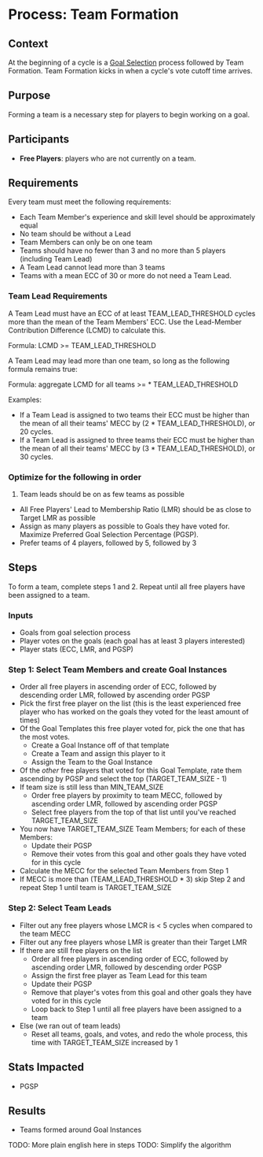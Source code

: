 # Process: Team Formation

## Context

At the beginning of a cycle is a [Goal Selection](goal-selection.md) process followed by Team Formation. Team Formation kicks in when a cycle's vote cutoff time arrives.

## Purpose

Forming a team is a necessary step for players to begin working on a goal.

## Participants

- **Free Players**: players who are not currently on a team.

## Requirements

Every team must meet the following requirements:

- Each Team Member's experience and skill level should be approximately equal
- No team should be without a Lead
- Team Members can only be on one team
- Teams should have no fewer than 3 and no more than 5 players (including Team Lead)
- A Team Lead cannot lead more than 3 teams
- Teams with a mean ECC of 30 or more do not need a Team Lead.

### Team Lead Requirements

A Team Lead must have an ECC of at least TEAM_LEAD_THRESHOLD cycles more than the mean of the Team Members' ECC. Use the Lead-Member Contribution Difference (LCMD) to calculate this.

Formula: LCMD >= TEAM_LEAD_THRESHOLD

A Team Lead may lead more than one team, so long as the following formula remains true:

Formula: aggregate LCMD for all teams >= <no teams leading> * TEAM_LEAD_THRESHOLD

Examples:
- If a Team Lead is assigned to two teams their ECC must be higher than the mean of all their teams' MECC by (2 * TEAM_LEAD_THRESHOLD), or 20 cycles.
- If a Team Lead is assigned to three teams their ECC must be higher than the mean of all their teams' MECC by (3 * TEAM_LEAD_THRESHOLD), or 30 cycles.

### Optimize for the following in order

1. Team leads should be on as few teams as possible
- All Free Players' Lead to Membership Ratio (LMR) should be as close to Target LMR as possible
- Assign as many players as possible to Goals they have voted for. Maximize Preferred Goal Selection Percentage (PGSP).
- Prefer teams of 4 players, followed by 5, followed by 3

## Steps

To form a team, complete steps 1 and 2. Repeat until all free players have been assigned to a team.

### Inputs

- Goals from goal selection process
- Player votes on the goals (each goal has at least 3 players interested)
- Player stats (ECC, LMR, and PGSP)

### Step 1: Select Team Members and create Goal Instances

- Order all free players in ascending order of ECC, followed by descending order LMR, followed by ascending order PGSP
- Pick the first free player on the list (this is the least experienced free player who has worked on the goals they voted for the least amount of times)
- Of the Goal Templates this free player voted for, pick the one that has the most votes.
  - Create a Goal Instance off of that template
  - Create a Team and assign this player to it
  - Assign the Team to the Goal Instance
- Of the _other_ free players that voted for this Goal Template, rate them ascending by PGSP and select the top (TARGET_TEAM_SIZE - 1)
- If team size is still less than MIN_TEAM_SIZE
  - Order free players by proximity to team MECC, followed by ascending order LMR, followed by ascending order PGSP
  - Select free players from the top of that list until you've reached TARGET_TEAM_SIZE
- You now have TARGET_TEAM_SIZE Team Members; for each of these Members:
  - Update their PGSP
  - Remove their votes from this goal and other goals they have voted for in this cycle
- Calculate the MECC for the selected Team Members from Step 1
- If MECC is more than (TEAM_LEAD_THRESHOLD * 3) skip Step 2 and repeat Step 1 until team is TARGET_TEAM_SIZE

### Step 2: Select Team Leads

- Filter out any free players whose LMCR is < 5 cycles when compared to the team MECC
- Filter out any free players whose LMR is greater than their Target LMR
- If there are still free players on the list
  - Order all free players in ascending order of ECC, followed by ascending order LMR, followed by descending order PGSP
  - Assign the first free player as Team Lead for this team
  - Update their PGSP
  - Remove that player's votes from this goal and other goals they have voted for in this cycle
  - Loop back to Step 1 until all free players have been assigned to a team
- Else (we ran out of team leads)
  - Reset all teams, goals, and votes, and redo the whole process, this time with TARGET_TEAM_SIZE increased by 1

## Stats Impacted
- PGSP

## Results
- Teams formed around Goal Instances

TODO: More plain english here in steps
TODO: Simplify the algorithm
